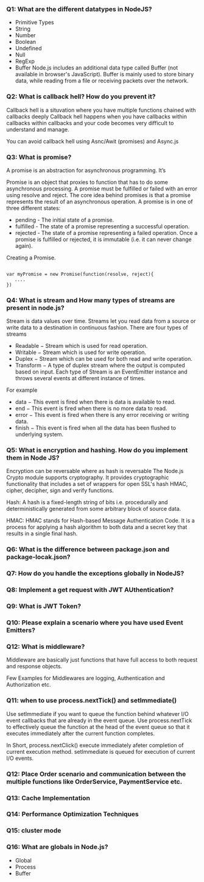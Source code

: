 
### Q1: What are the different datatypes in NodeJS?
* Primitive Types
* String
* Number
* Boolean
* Undefined
* Null
* RegExp
* Buffer
Node.js includes an additional data type called Buffer (not available in browser's JavaScript). Buffer is mainly used to store binary data, while reading from a file or receiving packets over the network.

### Q2: What is callback hell? How do you prevent it?
Callback hell is a situvation where you have multiple functions chained with callbacks deeply
Callback hell happens when you have callbacks within callbacks within callbacks and your code becomes very difficult to understand and manage.

You can avoid callback hell using Asnc/Awit (promises) and Async.js

### Q3: What is promise?
A promise is an abstraction for asynchronous programming. It’s 

Promise is an object that proxies to function that has to do some asynchronous processing. A promise must be fulfilled or failed with an error using resolve and reject. 
The core idea behind promises is that a promise represents the result of an asynchronous operation. A promise is in one of three different states:

* pending - The initial state of a promise.
* fulfilled - The state of a promise representing a successful operation.
* rejected - The state of a promise representing a failed operation. Once a promise is fulfilled or rejected, it is immutable (i.e. it can never change again).

Creating a Promise.

<code>
var myPromise = new Promise(function(resolve, reject){
   ....
})</code>

### Q4: What is stream and How many types of streams are present in node.js?
Stream is data values over time. Streams let you read data from a source or write data to a destination in continuous fashion. There are four types of streams

* Readable − Stream which is used for read operation.
* Writable − Stream which is used for write operation.
* Duplex − Stream which can be used for both read and write operation.
* Transform − A type of duplex stream where the output is computed based on input.
Each type of Stream is an EventEmitter instance and throws several events at different instance of times.

For example

* data − This event is fired when there is data is available to read.
* end − This event is fired when there is no more data to read.
* error − This event is fired when there is any error receiving or writing data.
* finish − This event is fired when all the data has been flushed to underlying system.

### Q5: What is encryption and hashing. How do you implement them in Node JS?
Encryption can be reversable where as hash is reversable
The Node.js Crypto module supports cryptography. It provides cryptographic functionality that includes a set of wrappers for open SSL's hash HMAC, cipher, decipher, sign and verify functions.

Hash: A hash is a fixed-length string of bits i.e. procedurally and deterministically generated from some arbitrary block of source data.

HMAC: HMAC stands for Hash-based Message Authentication Code. It is a process for applying a hash algorithm to both data and a secret key that results in a single final hash.

### Q6: What is the difference between package.json and package-locak.json?

### Q7: How do you handle the exceptions globally in NodeJS?

### Q8: Implement a get request with JWT AUthentication?

### Q9: What is JWT Token?

### Q10: Please explain a scenario where you have used Event Emitters?

### Q12: What is middleware?
Middleware are basically just functions that have full access to both request and response objects. 

Few Examples for Middlewares are logging, Authentication and Authorization etc.

### Q11: when to use process.nextTick() and setImmediate()
Use setImmediate if you want to queue the function behind whatever I/O event callbacks that are already in the event queue. Use process.nextTick to effectively queue the function at the head of the event queue so that it executes immediately after the current function completes.

In Short, process.nextClick() execute immediately afeter completion of current execution method. setImmediate is queued for execution of current I/O events.

### Q12: Place Order scenario and communication between the multiple functions like OrderService, PaymentService etc.

### Q13: Cache Implementation

### Q14: Performance Optimization Techniques

### Q15: cluster mode

### Q16: What are globals in Node.js?
* Global
* Process
* Buffer

